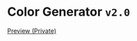 # Color Generator `v2.0`

[Preview (Private)](https://color-generator-hn691ak2b-saeidex.vercel.app)
